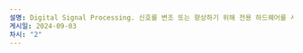 ```yaml
---
설명: Digital Signal Processing. 신호를 변조 또는 향상하기 위해 전용 하드웨어를 사용하여 아날로그 신호를 디지털 형태로 변환하는 것.
게시일: 2024-09-03
차시: "2"
---
```

